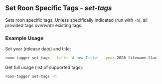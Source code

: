 ## Set Roon Specific Tags - _set-tags_

Sets roon specific tags. Unless specifically indicated (run with `-h`), all
provided tags *overwrite* existing tags.

### Example Usage

Set year (release date) and title:

```sh
roon-tagger set-tags --title 'A new Title' --year 2020 filename.flac
```

Get full usage (list of supported tags):

```sh
roon-tagger set-tags -h
```
